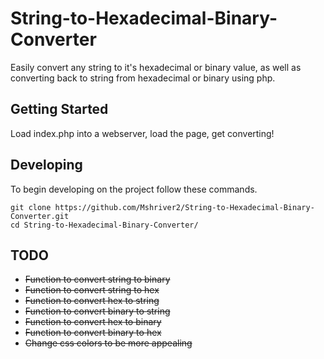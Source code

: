 # String-to-Hexadecimal-Binary-Converter
Easily convert any string to it's hexadecimal or binary value, as well as converting back to string from hexadecimal or binary using php.

## Getting Started
Load index.php into a webserver, load the page, get converting!

## Developing

To begin developing on the project follow these commands.

```shell
git clone https://github.com/Mshriver2/String-to-Hexadecimal-Binary-Converter.git
cd String-to-Hexadecimal-Binary-Converter/
```
## TODO
* ~~Function to convert string to binary~~
* ~~Function to convert string to hex~~
* ~~Function to convert hex to string~~
* ~~Function to convert binary to string~~
* ~~Function to convert hex to binary~~
* ~~Function to convert binary to hex~~
* ~~Change css colors to be more appealing~~
